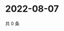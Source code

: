 # 2022-08-07

共 0 条

<!-- BEGIN WEIBO -->
<!-- 最后更新时间 Sun Aug 07 2022 02:18:37 GMT+0800 (China Standard Time) -->

<!-- END WEIBO -->
